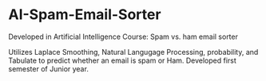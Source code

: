 # AI-Spam-Email-Sorter
Developed in Artificial Intelligence Course: Spam vs. ham email sorter

Utilizes Laplace Smoothing, Natural Langugage Processing, probability, and Tabulate to predict whether an email is spam or Ham. Developed first semester of Junior year.
